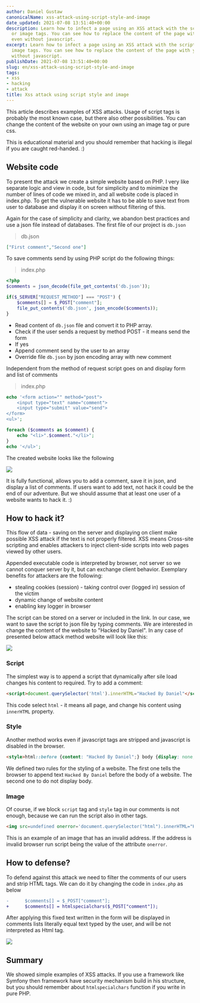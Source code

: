```yaml
---
author: Daniel Gustaw
canonicalName: xss-attack-using-script-style-and-image
date_updated: 2021-07-08 13:51:40+00:00
description: Learn how to infect a page using an XSS attack with the script, style,
  or image tags. You can see how to replace the content of the page with your own
  even without javascript.
excerpt: Learn how to infect a page using an XSS attack with the script, style, or
  image tags. You can see how to replace the content of the page with your own even
  without javascript.
publishDate: 2021-07-08 13:51:40+00:00
slug: en/xss-attack-using-script-style-and-image
tags:
- xss
- hacking
- attack
title: Xss attack using script style and image
---
```



This article describes examples of XSS attacks. Usage of script tags is probably the most known case, but there also other possibilities. You can change the content of the website on your own using an image tag or pure css.

This is educational material and you should remember that hacking is illegal if you are caught red-handed. :)

## Website code

To present the attack we create a simple website based on PHP. I very like separate logic and view in code, but for simplicity and to minimize the number of lines of code we mixed in, and all website code is placed in index.php. To get the vulnerable website it has to be able to save text from user to database and display it on screen without filtering of this.

Again for the case of simplicity and clarity, we abandon best practices and use a json file instead of databases. The first file of our project is `db.json`

> db.json

```json
["First comment","Second one"]
```

To save comments send by using PHP script do the following things:

> index.php

```php
<?php
$comments = json_decode(file_get_contents('db.json'));

if($_SERVER["REQUEST_METHOD"] === "POST") {
    $comments[] = $_POST["comment"];
    file_put_contents('db.json', json_encode($comments));
}
```

* Read content of `db.json` file and convert it to PHP array.
* Check if the user sends a request by method POST - it means send the form
* If yes
* Append comment send by the user to an array
* Override file `db.json` by json encoding array with new comment

Independent from the method of request script goes on and display form and list of comments

> index.php

```php
echo '<form action="" method="post">
    <input type="text" name="comment">
    <input type="submit" value="send">
</form>
<ul>';

foreach ($comments as $comment) {
    echo "<li>".$comment."</li>";
}
echo '</ul>';
```

The created website looks like the following

![](../../../assets/2021-07-08/xss-1.png)

It is fully functional, allows you to add a comment, save it in json, and display a list of comments. If users want to add text, not hack it could be the end of our adventure. But we should assume that at least one user of a website wants to hack it. :)

## How to hack it?

This flow of data - saving on the server and displaying on client make possible XSS attack if the text is not properly filtered. XSS means Cross-site scripting and enables attackers to inject client-side scripts into web pages viewed by other users.

Appended executable code is interpreted by browser, not server so we cannot conquer server by it, but can exchange client behavior. Exemplary benefits for attackers are the following:

* stealing cookies (session) - taking control over (logged in) session of the victim
* dynamic change of website content
* enabling key logger in browser

The script can be stored on a server or included in the link. In our case, we want to save the script to json file by typing comments. We are interested in change the content of the website to "Hacked by Daniel". In any case of presented below attack method website will look like this:

![](../../../assets/2021-07-08/xss-2.png)

### Script

The simplest way is to append a script that dynamically after sile load changes his content to required. Try to add a comment:

```html
<script>document.querySelector('html').innerHTML="Hacked By Daniel"</script>
```

This code select `html` - it means all page, and change his content using `innerHTML` property.

### Style

Another method works even if javascript tags are stripped and javascript is disabled in the browser.

```html
<style>html::before {content: "Hacked By Daniel";} body {display: none;}</style>
```

We defined two rules for the styling of a website. The first one tells the browser to append text `Hacked By Daniel` before the body of a website. The second one to do not display body.

### Image

Of course, if we block `script` tag and `style` tag in our comments is not enough, because we can run the script also in other tags.

```html
<img src=undefined onerror='document.querySelector("html").innerHTML="Hacked By Daniel"'>
```

This is an example of an image that has an invalid address. If the address is invalid browser run script being the value of the attribute `onerror`.

## How to defense?

To defend against this attack we need to filter the comments of our users and strip HTML tags. We can do it by changing the code in `index.php` as below

```diff
-      $comments[] = $_POST["comment"];
+      $comments[] = htmlspecialchars($_POST["comment"]);
```

After applying this fixed text written in the form will be displayed in comments lists literally equal text typed by the user, and will be not interpreted as Html tag.

![](../../../assets/2021-07-08/xss-3.png)

## Summary

We showed simple examples of XSS attacks. If you use a framework like Symfony then framework have security mechanism build in his structure, but you should remember about `htmlspecialchars` function if you write in pure PHP.
